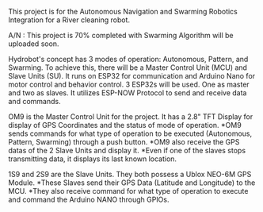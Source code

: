 This project is for the Autonomous Navigation and Swarming Robotics Integration for a River cleaning robot.

A/N : This project is 70% completed with Swarming Algorithm will be uploaded soon.


Hydrobot's concept has 3 modes of operation: Autonomous, Pattern, and Swarming. To achieve this, there will be a Master Control Unit (MCU) and Slave Units (SU).
It runs on ESP32 for communication and Arduino Nano for motor control and behavior control.
3 ESP32s will be used. One as master and two as slaves.
It utilizes ESP-NOW Protocol to send and receive data and commands.

OM9 is the Master Control Unit for the project. It has a 2.8" TFT Display for display of GPS Coordinates and the status of mode of operation.
  *OM9 sends commands for what type of operation to be executed (Autonomous, Pattern, Swarming) through a push button.
  *OM9 also receive the GPS datas of the 2 Slave Units and display it.
  *Even if one of the slaves stops transmitting data, it displays its last known location.
  
1S9 and 2S9 are the Slave Units. They both possess a Ublox NEO-6M GPS Module.
  *These Slaves send their GPS Data (Latitude and Longitude) to the MCU.
  *They also receive command for what type of operation to execute and command the Arduino NANO through GPIOs.
